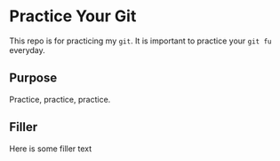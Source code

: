 # Practice Your Git

This repo is for practicing my `git`. It is important to practice your `git fu`
everyday.

## Purpose

Practice, practice, practice.

## Filler

Here is some filler text
